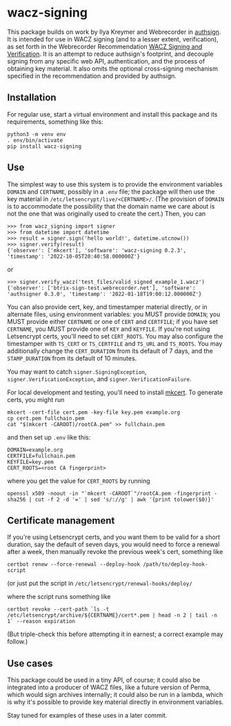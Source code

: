 wacz-signing
============

This package builds on work by Ilya Kreymer and Webrecorder in
[authsign](https://github.com/webrecorder/authsign). It is intended
for use in WACZ signing (and to a lesser extent, verification), as set
forth in the Webrecorder Recommendation [WACZ Signing and
Verification](https://specs.webrecorder.net/wacz-auth/0.1.0/). It is
an attempt to reduce authsign's footprint, and decouple signing from
any specific web API, authentication, and the process of obtaining key
material. It also omits the optional cross-signing mechanism specified
in the recommendation and provided by authsign.

Installation
------------

For regular use, start a virtual environment and install this package
and its requirements, something like this:

```
python3 -m venv env
. env/bin/activate
pip install wacz-signing
```

Use
---

The simplest way to use this system is to provide the environment
variables `DOMAIN` and `CERTNAME`, possibly in a `.env` file; the
package will then use the key material in
`/etc/letsencrypt/live/<CERTNAME>/`. (The provision of `DOMAIN` is to
accommodate the possibility that the domain name we care about is not
the one that was originally used to create the cert.) Then, you can

```
>>> from wacz_signing import signer
>>> from datetime import datetime
>>> result = signer.sign('hello world!', datetime.utcnow())
>>> signer.verify(result)
{'observer': ['mkcert'], 'software': 'wacz-signing 0.2.3', 'timestamp': '2022-10-05T20:40:58.000000Z'}
```

or

```
>>> signer.verify_wacz('test_files/valid_signed_example_1.wacz')
{'observer': ['btrix-sign-test.webrecorder.net'], 'software': 'authsigner 0.3.0', 'timestamp': '2022-01-18T19:00:12.000000Z'}
```


You can also provide cert, key, and timestamper material directly, or
in alternate files, using environment variables: you MUST provide
`DOMAIN`; you MUST provide either `CERTNAME` or one of `CERT` and
`CERTFILE`; if you have set `CERTNAME`, you MUST provide one of `KEY`
and `KEYFILE`. If you're not using Letsencrypt certs, you'll need to
set `CERT_ROOTS`. You may also configure the timestamper with `TS_CERT`
or `TS_CERTFILE` and `TS_URL` and `TS_ROOTS`. You may additionally
change the `CERT_DURATION` from its default of 7 days, and the
`STAMP_DURATION` from its default of 10 minutes.

You may want to catch `signer.SigningException`,
`signer.VerificationException`, and `signer.VerificationFailure`.

For local development and testing, you'll need to install
[mkcert](https://github.com/FiloSottile/mkcert). To generate certs,
you might run

```
mkcert -cert-file cert.pem -key-file key.pem example.org
cp cert.pem fullchain.pem
cat "$(mkcert -CAROOT)/rootCA.pem" >> fullchain.pem
```

and then set up `.env` like this:

```
DOMAIN=example.org
CERTFILE=fullchain.pem
KEYFILE=key.pem
CERT_ROOTS=<root CA fingerprint>
```

where you get the value for `CERT_ROOTS` by running

```
openssl x509 -noout -in "`mkcert -CAROOT`"/rootCA.pem -fingerprint -sha256 | cut -f 2 -d '=' | sed 's/://g' | awk '{print tolower($0)}'
```

Certificate management
----------------------

If you're using Letsencrypt certs, and you want them to be valid for a
short duration, say the default of seven days, you would need to force
a renewal after a week, then manually revoke the previous week's cert,
something like

```
certbot renew --force-renewal --deploy-hook /path/to/deploy-hook-script
```

(or just put the script in `/etc/letsencrypt/renewal-hooks/deploy/`

where the script runs something like

```
certbot revoke --cert-path `ls -t /etc/letsencrypt/archive/${CERTNAME}/cert*.pem | head -n 2 | tail -n 1` --reason expiration
```

(But triple-check this before attempting it in earnest; a correct
example may follow.)

Use cases
---------

This package could be used in a tiny API, of course; it could also be
integrated into a producer of WACZ files, like a future version of
Perma, which would sign archives internally; it could also be run in a
lambda, which is why it's possible to provide key material directly in
environment variables.

Stay tuned for examples of these uses in a later commit.
